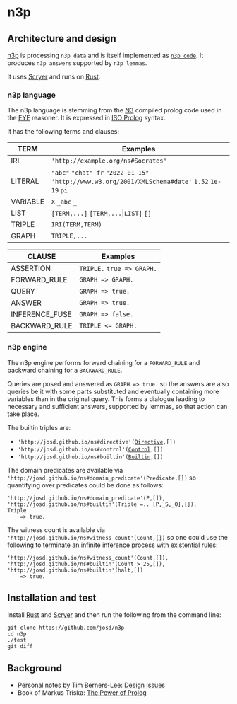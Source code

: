 # n3p

## Architecture and design

[n3p](https://github.com/josd/n3p/) is processing `n3p data` and is itself implemented as [`n3p code`](https://github.com/josd/n3p/blob/master/n3p.n3p).
It produces `n3p answers` supported by `n3p lemmas`.

It uses [Scryer](https://github.com/mthom/scryer-prolog) and runs on [Rust](https://www.rust-lang.org).

### n3p language

The n3p language is stemming from the [N3](https://w3c.github.io/N3/spec/) compiled prolog code used in the [EYE](https://josd.github.io/eye/) reasoner.
It is expressed in [ISO Prolog](https://en.wikipedia.org/wiki/Prolog#ISO_Prolog) syntax.

It has the following terms and clauses:

TERM            | Examples
----------------|---------
IRI             | `'http://example.org/ns#Socrates'`
LITERAL         | `"abc"` `"chat"-fr` `"2022-01-15"-'http://www.w3.org/2001/XMLSchema#date'` `1.52` `1e-19` `pi`
VARIABLE        | `X` `_abc` `_`
LIST            | `[TERM,...]` `[TERM,...`\|`LIST]` `[]`
TRIPLE          | `IRI(TERM,TERM)`
GRAPH           | `TRIPLE,...`

CLAUSE          | Examples
----------------|---------
ASSERTION       | `TRIPLE.` `true => GRAPH.`
FORWARD_RULE    | `GRAPH => GRAPH.`
QUERY           | `GRAPH => true.`
ANSWER          | `GRAPH => true.`
INFERENCE_FUSE  | `GRAPH => false.`
BACKWARD_RULE   | `TRIPLE <= GRAPH.`

### n3p engine

The n3p engine performs forward chaining for a `FORWARD_RULE` and backward chaining for a `BACKWARD_RULE`.

Queries are posed and answered as `GRAPH => true.` so the answers are also queries be it with
some parts substituted and eventually containing more variables than in the original query.
This forms a dialogue leading to necessary and sufficient answers, supported by lemmas, so that action can take place.

The builtin triples are:

- `'http://josd.github.io/ns#directive'(`[`Directive`](https://www.deransart.fr/prolog/bips.html#directives)`,[])`
- `'http://josd.github.io/ns#control'(`[`Control`](https://www.deransart.fr/prolog/bips.html#control_constructs)`,[])`
- `'http://josd.github.io/ns#builtin'(`[`Builtin`](https://www.deransart.fr/prolog/bips.html#builtins)`,[])`

The domain predicates are available via `'http://josd.github.io/ns#domain_predicate'(Predicate,[])`
so quantifying over predicates could be done as follows:
```
'http://josd.github.io/ns#domain_predicate'(P,[]),
'http://josd.github.io/ns#builtin'(Triple =.. [P,_S,_O],[]),
Triple
    => true.
```

The witness count is available via `'http://josd.github.io/ns#witness_count'(Count,[])`
so one could use the following to terminate an infinite inference process with existential rules:
```
'http://josd.github.io/ns#witness_count'(Count,[]),
'http://josd.github.io/ns#builtin'(Count > 25,[]),
'http://josd.github.io/ns#builtin'(halt,[])
    => true.
```

## Installation and test

Install [Rust](https://www.rust-lang.org/tools/install) and [Scryer](https://github.com/mthom/scryer-prolog#installing-scryer-prolog)
and then run the following from the command line:

```
git clone https://github.com/josd/n3p
cd n3p
./test
git diff
```

## Background

- Personal notes by Tim Berners-Lee: [Design Issues](https://www.w3.org/DesignIssues/)
- Book of Markus Triska: [The Power of Prolog](https://www.metalevel.at/prolog)
